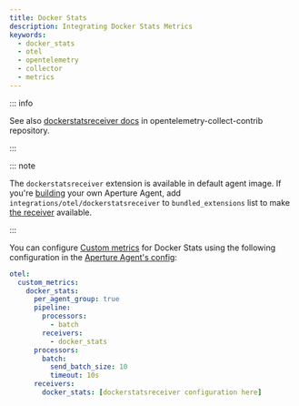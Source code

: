 ```yaml
---
title: Docker Stats
description: Integrating Docker Stats Metrics
keywords:
  - docker_stats
  - otel
  - opentelemetry
  - collector
  - metrics
---
```


::: info

See also [dockerstatsreceiver docs][receiver] in opentelemetry-collect-contrib repository.

:::

::: note

The `dockerstatsreceiver` extension is available in default agent image. If you're [building][build] your own Aperture Agent, add `integrations/otel/dockerstatsreceiver` to `bundled_extensions` list to make [the receiver][receiver] available.

:::

You can configure [Custom metrics][custom-metrics] for Docker Stats using the
following configuration in the [Aperture Agent's config][agent-config]:

```yaml
otel:
  custom_metrics:
    docker_stats:
      per_agent_group: true
      pipeline:
        processors:
          - batch
        receivers:
          - docker_stats
      processors:
        batch:
          send_batch_size: 10
          timeout: 10s
      receivers:
        docker_stats: [dockerstatsreceiver configuration here]
```

[build]: /reference/aperturectl/build/agent/agent.md
[receiver]:
  https://github.com/open-telemetry/opentelemetry-collector-contrib/tree/main/receiver/dockerstatsreceiver
[custom-metrics]: /reference/configuration/agent.md#custom-metrics-config
[agent-config]: /reference/configuration/agent.md#agent-o-t-e-l-config
